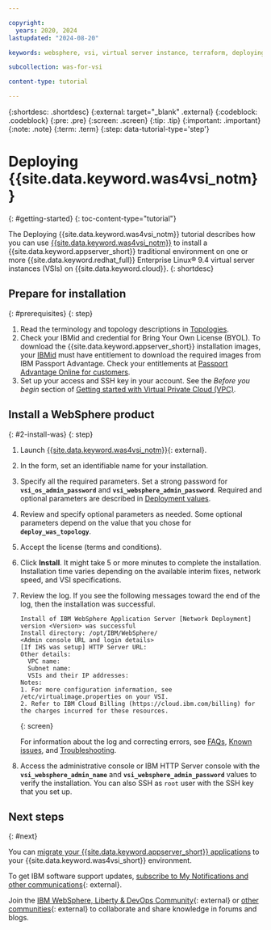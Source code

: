 ```yaml
---

copyright:
  years: 2020, 2024
lastupdated: "2024-08-20"

keywords: websphere, vsi, virtual server instance, terraform, deploying, install, ihs, console

subcollection: was-for-vsi

content-type: tutorial

---
```


{:shortdesc: .shortdesc}
{:external: target="_blank" .external}
{:codeblock: .codeblock}
{:pre: .pre}
{:screen: .screen}
{:tip: .tip}
{:important: .important}
{:note: .note}
{:term: .term}
{:step: data-tutorial-type='step'}


# Deploying {{site.data.keyword.was4vsi_notm}}
{: #getting-started}
{: toc-content-type="tutorial"}

The Deploying {{site.data.keyword.was4vsi_notm}} tutorial describes how you can use [{{site.data.keyword.was4vsi_notm}}](https://{DomainName}/catalog/content/.::1-b9f20fe3-baac-459b-b047-cb4ae9eb46f2-global) to install a {{site.data.keyword.appserver_short}} traditional environment on one or more {{site.data.keyword.redhat_full}} Enterprise Linux&reg; 9.4 virtual server instances (VSIs) on {{site.data.keyword.cloud}}.
{: shortdesc}


## Prepare for installation
{: #prerequisites}
{: step}

1. Read the terminology and topology descriptions in [Topologies](/docs/was-for-vsi?topic=was-for-vsi-topologies).
2. Check your IBMid and credential for Bring Your Own License (BYOL). To download the {{site.data.keyword.appserver_short}} installation images, your [IBMid](https://www.ibm.com/account/) must have entitlement to download the required images from IBM Passport Advantage. Check your entitlements at [Passport Advantage Online for customers](https://www.ibm.com/software/passportadvantage/pao_customer.html).
3. Set up your access and SSH key in your account. See the *Before you begin* section of [Getting started with Virtual Private Cloud (VPC)](https://cloud.ibm.com/docs/vpc?topic=vpc-getting-started#prereqs).


## Install a WebSphere product
{: #2-install-was}
{: step}

1. Launch [{{site.data.keyword.was4vsi_notm}}](https://{DomainName}/catalog/content/.::1-b9f20fe3-baac-459b-b047-cb4ae9eb46f2-global){: external}.
2. In the form, set an identifiable name for your installation.
3. Specify all the required parameters. Set a strong password for **`vsi_os_admin_password`** and **`vsi_websphere_admin_password`**. Required and optional parameters are described in [Deployment values](/docs/was-for-vsi?topic=was-for-vsi-dep-values).
4. Review and specify optional parameters as needed. Some optional parameters depend on the value that you chose for **`deploy_was_topology`**.
5. Accept the license (terms and conditions).
6. Click **Install**. It might take 5 or more minutes to complete the installation. Installation time varies depending on the available interim fixes, network speed, and VSI specifications.
7. Review the log. If you see the following messages toward the end of the log, then the installation was successful.
   ```text
   Install of IBM WebSphere Application Server [Network Deployment] version <Version> was successful
   Install directory: /opt/IBM/WebSphere/
   <Admin console URL and login details>
   [If IHS was setup] HTTP Server URL:
   Other details:
     VPC name:
     Subnet name:
     VSIs and their IP addresses:
   Notes:
   1. For more configuration information, see /etc/virtualimage.properties on your VSI.
   2. Refer to IBM Cloud Billing (https://cloud.ibm.com/billing) for the charges incurred for these resources.
   ```
   {: screen}


   For information about the log and correcting errors, see [FAQs](/docs/was-for-vsi?topic=was-for-vsi-faq), [Known issues](/docs/was-for-vsi?topic=was-for-vsi-known-issues), and [Troubleshooting](/docs/was-for-vsi?topic=was-for-vsi-troubleshoot).
8. Access the administrative console or IBM HTTP Server console with the **`vsi_websphere_admin_name`** and **`vsi_websphere_admin_password`** values to verify the installation. You can also SSH as `root` user with the SSH key that you set up.


## Next steps
{: #next}

You can [migrate your {{site.data.keyword.appserver_short}} applications](/docs/was-for-vsi?topic=was-for-vsi-migrating) to your {{site.data.keyword.was4vsi_short}} environment.

To get IBM software support updates, [subscribe to My Notifications and other communications](https://www.ibm.com/support/pages/node/718119){: external}.

Join the [IBM WebSphere, Liberty & DevOps Community](https://community.ibm.com/community/user/wasdevops/communities/websphere-home){: external} or [other communities](https://community.ibm.com/community/user/sitemap){: external} to collaborate and share knowledge in forums and blogs.
